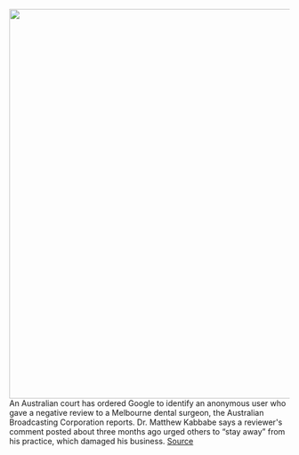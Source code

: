 <img src='https://cdn.vox-cdn.com/thumbor/QwR6jKmW2y6k41MLheiuTRjakN0=/0x0:2040x1360/1200x800/filters:focal(854x565:1180x891)/cdn.vox-cdn.com/uploads/chorus_image/image/66315432/acastro_180427_1777_0001.0.jpg' width='700px' /><br/>
An Australian court has ordered Google to identify an anonymous user who gave a negative review to a Melbourne dental surgeon, the Australian Broadcasting Corporation reports. Dr. Matthew Kabbabe says a reviewer's comment posted about three months ago urged others to “stay away” from his practice, which damaged his business.
<a href='https://www.theverge.com/2020/2/14/21138043/australia-dentist-google-review-defamation'> Source <a/>